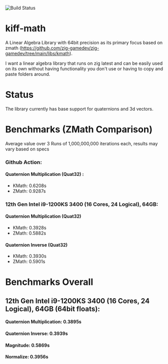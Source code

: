 ![Build Status](https://github.com/kiffpuppygames/kiff-math/actions/workflows/main.yml/badge.svg?branch=dev)

# kiff-math

A Linear Algebra Library with 64bit precision as its primary focus based on zmath (https://github.com/zig-gamedev/zig-gamedev/tree/main/libs/kmath). 

I want a linear algebra library that runs on zig latest and can be easily used on its own without having functionality you don't use or having to copy and paste folders around.

# Status
The library currently has base support for quaternions and 3d vectors.

# Benchmarks (ZMath Comparison)

Average value over 3 Runs of 1,000,000,000 iterations each, results may vary based on specs

### Github Action:
#### Quaternion Multiplication (Quat32) :
  - KMath: 0.6208s
  - ZMath: 0.9287s  

### 12th Gen Intel i9-1200KS 3400 (16 Cores, 24 Logical), 64GB:
#### Quaternion Multiplication (Quat32)
  - KMath: 0.3928s
  - ZMath: 0.5882s  

#### Quaternion Inverse (Quat32)
  - KMath: 0.3930s
  - ZMath: 0.5901s

# Benchmarks Overall

## 12th Gen Intel i9-1200KS 3400 (16 Cores, 24 Logical), 64GB (64bit floats):
#### Quaternion Multiplication: 0.3895s
#### Quaternion Inverse: 0.3939s
#### Magnitude: 0.5869s
#### Normalize: 0.3956s
  